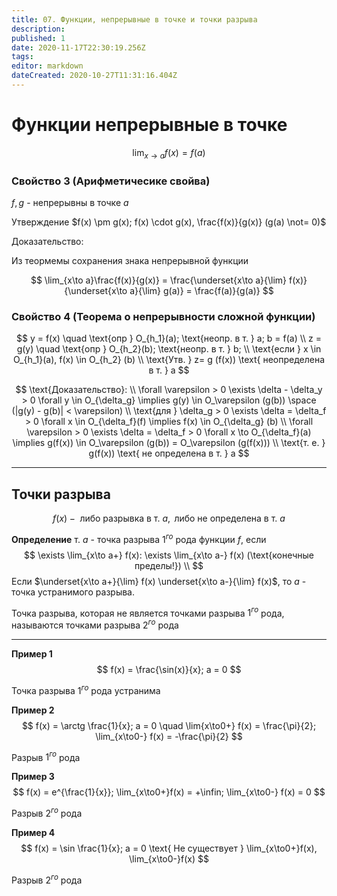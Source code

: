 ```yaml
---
title: 07. Функции, непрерывные в точке и точки разрыва
description: 
published: 1
date: 2020-11-17T22:30:19.256Z
tags: 
editor: markdown
dateCreated: 2020-10-27T11:31:16.404Z
---
```


# Функции непрерывные в точке

$$
\lim_{x\to a} f(x) = f(a)
$$

### Свойство 3 (Арифметичесике свойва)
$f, g$ - непрерывны в точке $a$

Утверждение $f(x) \pm g(x); f(x) \cdot g(x), \frac{f(x)}{g(x)} (g(a) \not= 0)$

Доказательство:

Из теормемы сохранения знака непрерывной функции

$$
\lim_{x\to a}\frac{f(x)}{g(x)} = \frac{\underset{x\to a}{\lim} f(x)}{\underset{x\to a}{\lim} g(a)} = \frac{f(a)}{g(a)}
$$

### Свойство 4 (Теорема о непрерывности сложной функции)

$$
y = f(x) \quad \text{опр } O_{h_1}(a); \text{неопр. в т. } a; b = f(a) \\
z = g(y) \quad \text{опр } O_{h_2}(b); \text{неопр. в т. } b; \\
\text{если } x \in O_{h_1}(a), f(x) \in O_{h_2} (b) \\
\text{Утв. } z= g (f(x)) \text{ неопределена в т. } a
$$

$$
\text{Доказательство}: \\
\forall \varepsilon > 0 \exists \delta - \delta_y > 0 \forall y \in O_{\delta_g} \implies g(y) \in O_\varepsilon (g(b)) \space (|g(y) - g(b)| < \varepsilon) \\
\text{для } \delta_g > 0 \exists \delta = \delta_f > 0 \forall x \in O_{\delta_f}(f) \implies f(x) \in O_{\delta_g} (b) \\
\forall \varepsilon > 0 \exists \delta = \delta_f > 0 \forall x \to O_{\delta_f}(a) \implies g(f(x)) \in O_\varepsilon (g(b)) = O_\varepsilon (g(f(x))) \\
\text{т. е. } g(f(x)) \text{ не определена в т. } a
$$

---

## Точки разрыва

$$
f(x) - \text{ либо разрывка в т. } a, \text{ либо не определена в т. } a
$$

**Определение** т. $a$ - точка разрыва $1^{го}$ рода функции $f$, если
$$
\exists \lim_{x\to a+} f(x): \exists \lim_{x\to a-} f(x) (\text{конечные пределы!}) \\
$$
Если $\underset{x\to a+}{\lim} f(x) \underset{x\to a-}{\lim} f(x)$, то $a$ - точка устранимого разрыва. 

Точка разрыва, которая не является точками разрыва $1^{го}$ рода, называются точками разрыва $2^{го}$ рода

---

**Пример 1**
$$
f(x) = \frac{\sin(x)}{x}; a = 0
$$

Точка разрыва $1^{го}$ рода устранима

**Пример 2**
$$
f(x) = \arctg \frac{1}{x}; a = 0 \quad \lim{x\to0+} f(x) = \frac{\pi}{2}; \lim_{x\to0-} f(x) = -\frac{\pi}{2}
$$

Разрыв $1^{го}$ рода

**Пример 3**
$$
f(x) = e^{\frac{1}{x}}; \lim_{x\to0+}f(x) = +\infin; \lim_{x\to0-} f(x) = 0
$$

Разрыв $2^{го}$ рода

**Пример 4**
$$
f(x) = \sin \frac{1}{x}; a = 0 \text{ Не существует } \lim_{x\to0+}f(x), \lim_{x\to0-}f(x)
$$

Разрыв $2^{го}$ рода
